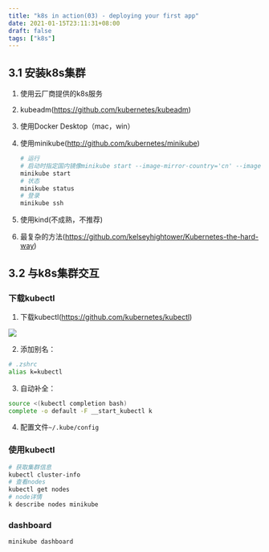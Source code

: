 ```yaml
---
title: "k8s in action(03) - deploying your first app"
date: 2021-01-15T23:11:31+08:00
draft: false
tags: ["k8s"]
---
```




## 3.1 安装k8s集群

1. 使用云厂商提供的k8s服务

2. kubeadm(https://github.com/kubernetes/kubeadm)

3. 使用Docker Desktop（mac，win）

4. 使用minikube(http://github.com/kubernetes/minikube)

   ```bash
   # 运行
   # 启动时指定国内镜像minikube start --image-mirror-country='cn' --image-repository='registry.cn-hangzhou.aliyuncs.com/google_containers'
   minikube start
   # 状态
   minikube status
   # 登录
   minikube ssh
   ```

5. 使用kind(不成熟，不推荐)

6. 最复杂的方法(https://github.com/kelseyhightower/Kubernetes-the-hard-way)

## 3.2 与k8s集群交互

### 下载kubectl

1. 下载kubectl(https://github.com/kubernetes/kubectl)

![](https://cdn.jsdelivr.net/gh/qiaocci/img-repo@master/20210319170111.png)

2. 添加别名：

```bash
# .zshrc
alias k=kubectl
```

3. 自动补全：

```bash
source <(kubectl completion bash)
complete -o default -F __start_kubectl k
```

4. 配置文件`~/.kube/config`



### 使用kubectl

```bash
# 获取集群信息
kubectl cluster-info
# 查看nodes
kubectl get nodes
# node详情
k describe nodes minikube
```



### dashboard

```bash
minikube dashboard
```

